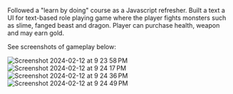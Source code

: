 Followed a "learn by doing" course as a Javascript refresher.
Built a text a UI for text-based role playing game where the player fights monsters such as slime, fanged beast and dragon.
Player can purchase health, weapon and may earn gold.

See screenshots of gameplay below:

![Screenshot 2024-02-12 at 9 23 58 PM](https://github.com/jaymichalek/FCC-DragonRepeller/assets/39870122/3090257a-93c2-4eab-bc0f-c28982a817f0)
![Screenshot 2024-02-12 at 9 24 17 PM](https://github.com/jaymichalek/FCC-DragonRepeller/assets/39870122/ad9e28e3-7ecf-4cf0-9163-527abf962b7e)
![Screenshot 2024-02-12 at 9 24 36 PM](https://github.com/jaymichalek/FCC-DragonRepeller/assets/39870122/83eb1b1d-67f2-4202-b58c-50319da84ff2)
![Screenshot 2024-02-12 at 9 24 49 PM](https://github.com/jaymichalek/FCC-DragonRepeller/assets/39870122/b0e42259-7bec-4913-8aaf-754f22388c92)
